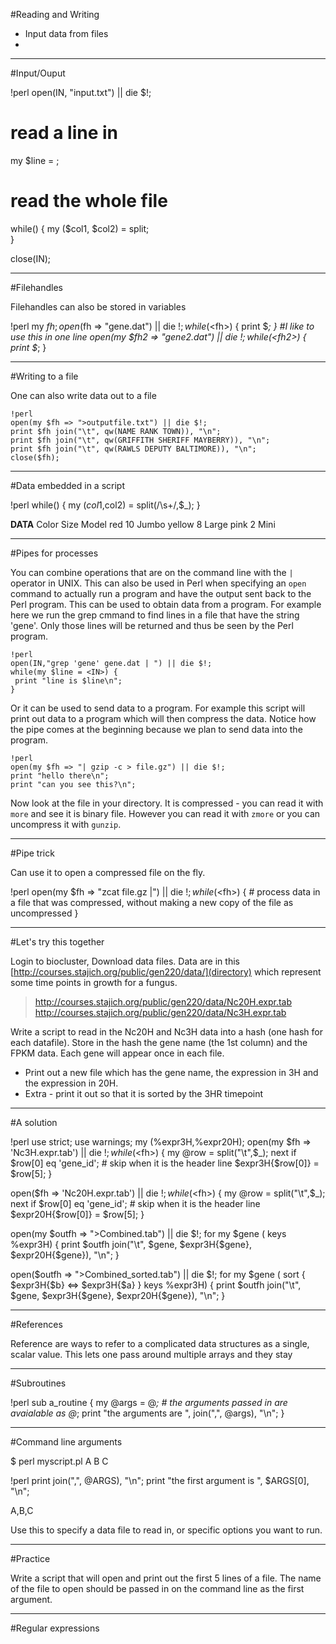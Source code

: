 #Reading and Writing

* Input data from files
* 

---
#Input/Ouput

   !perl
   open(IN, "input.txt") || die $!;
   # read a line in
   my $line = <IN>;
   # read the whole file
   while(<IN>) {
    my ($col1, $col2) = split;    
   }
      
   close(IN);


---
#Filehandles

Filehandles can also be stored in variables

   !perl
   my $fh;
   open($fh => "gene.dat") || die $!;
   while(<$fh>) {
    print $_;
   }
   #I like to use this in one line
   open(my $fh2 => "gene2.dat") || die $!;
   while(<$fh2>) {
    print $_;
   }

---
#Writing to a file

One can also write data out to a file

    !perl
    open(my $fh => ">outputfile.txt") || die $!;
    print $fh join("\t", qw(NAME RANK TOWN)), "\n";
    print $fh join("\t", qw(GRIFFITH SHERIFF MAYBERRY)), "\n";
    print $fh join("\t", qw(RAWLS DEPUTY BALTIMORE)), "\n";
    close($fh);

---
#Data embedded in a script

   !perl
   while(<DATA>) {
    my ($col1,$col2) = split(/\s+/,$_);
   }
   
   __DATA__
   Color  Size Model
   red    10   Jumbo
   yellow 8    Large
   pink   2    Mini

---
#Pipes for processes

You can combine operations that are on the command line with the `|`
operator in UNIX. This can also be used in Perl when specifying an
`open` command to actually run a program and have the output sent back
to the Perl program.  This can be used to obtain data from a
program. For example here we run the grep cmmand to find lines in a
file that have the string 'gene'. Only those lines will be returned
and thus be seen by the Perl program. 

    !perl
    open(IN,"grep 'gene' gene.dat | ") || die $!;
    while(my $line = <IN>) {
     print "line is $line\n";
    }


Or it can be used to send data to a program. For example this script
will print out data to a program which will then compress the
data. Notice how the pipe comes at the beginning because we plan to
send data into the program.

    !perl
    open(my $fh => "| gzip -c > file.gz") || die $!;
    print "hello there\n";
    print "can you see this?\n";

Now look at the file in your directory. It is compressed - you can
read it with `more` and see it is binary file. However you can read it
with `zmore` or you can uncompress it with `gunzip`.

---
#Pipe trick

Can use it to open a compressed file on the fly.

   !perl
   open(my $fh => "zcat file.gz |") || die $!;
   while(<$fh>) {
    # process data in a file that was compressed, without making a new copy of the file as uncompressed
   }

---
#Let's try this together

Login to biocluster, Download data files. Data are in this [http://courses.stajich.org/public/gen220/data/](directory) which represent some time points in growth for a fungus.

> http://courses.stajich.org/public/gen220/data/Nc20H.expr.tab
> http://courses.stajich.org/public/gen220/data/Nc3H.expr.tab

Write a script to read in the Nc20H and Nc3H data into a hash (one
hash for each datafile). Store in the hash the gene name (the 1st
column) and the FPKM data. Each gene will appear once in each file.

* Print out a new file which has the gene name, the expression in 3H and the expression in 20H.
* Extra - print it out so that it is sorted by the 3HR timepoint

---
#A solution

   !perl
   use strict;
   use warnings;
   my (%expr3H,%expr20H);
   open(my $fh => 'Nc3H.expr.tab') || die $!;
   while(<$fh>) {
    my @row = split("\t",$_);
    next if $row[0] eq 'gene_id'; # skip when it is the header line
    $expr3H{$row[0]} = $row[5];
   }

   open($fh => 'Nc20H.expr.tab') || die $!;
   while(<$fh>) {
    my @row = split("\t",$_);
    next if $row[0] eq 'gene_id'; # skip when it is the header line
    $expr20H{$row[0]} = $row[5];
   }

   open(my $outfh => ">Combined.tab") || die $!;
   for my $gene ( keys %expr3H) {
    print $outfh join("\t", $gene, $expr3H{$gene}, $expr20H{$gene}), "\n";
   }

   open($outfh => ">Combined_sorted.tab") || die $!;
   for my $gene ( sort { $expr3H{$b} <=> $expr3H{$a} } keys %expr3H) {
    print $outfh join("\t", $gene, $expr3H{$gene}, $expr20H{$gene}), "\n";
   }


---
#References

Reference are ways to refer to a complicated data structures as a
single, scalar value. This lets one pass around multiple arrays and they stay 

---
#Subroutines


   !perl
   sub a_routine {
    my @args = @_; # the arguments passed in are avaialable as @_;
    print "the arguments are ", join(",", @args), "\n";
   }

---
#Command line arguments
   
   $ perl myscript.pl A B C

   !perl
   print join(",", @ARGS), "\n";
   print "the first argument is ", $ARGS[0], "\n";

   A,B,C

Use this to specify a data file to read in, or specific options you want to run.


---
#Practice

Write a script that will open and print out the first 5 lines of a
file. The name of the file to open should be passed in on the command line as
the first argument.


---
#Regular expressions







